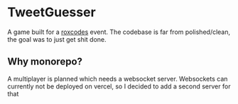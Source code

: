 # TweetGuesser
A game built for a [roxcodes](https://roxcodes.com/) event. The codebase is far from polished/clean, the goal was to just get shit done.

## Why monorepo?
A multiplayer is planned which needs a websocket server. Websockets can currently not be deployed on vercel, so I decided to add a second server for that
